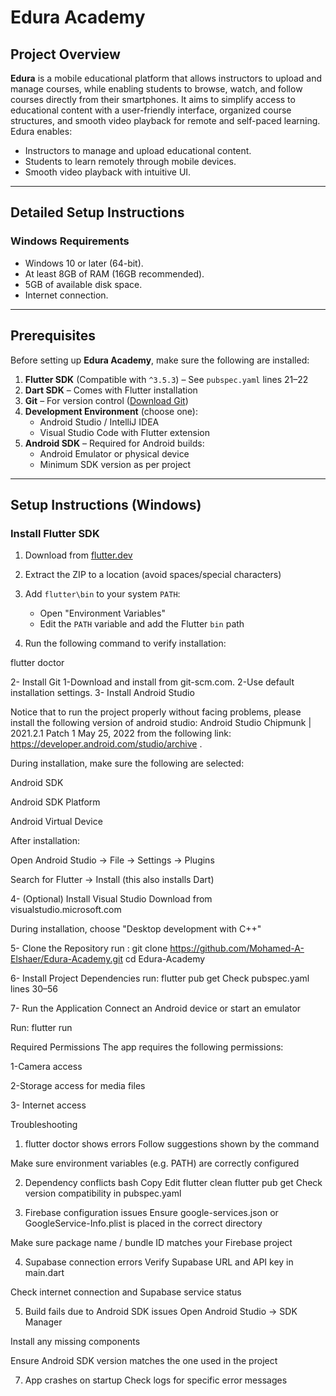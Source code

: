 # Edura Academy


## Project Overview

**Edura** is a mobile educational platform that allows instructors to upload and manage courses, while enabling students to browse, watch, and follow courses directly from their smartphones. It aims to simplify access to educational content with a user-friendly interface, organized course structures, and smooth video playback for remote and self-paced learning.
Edura enables:

- Instructors to manage and upload educational content.
- Students to learn remotely through mobile devices.
- Smooth video playback with intuitive UI.

---

##  Detailed Setup Instructions

### Windows Requirements

- Windows 10 or later (64-bit).
- At least 8GB of RAM (16GB recommended).
- 5GB of available disk space.
- Internet connection.

---

##  Prerequisites

Before setting up **Edura Academy**, make sure the following are installed:

1. **Flutter SDK** (Compatible with `^3.5.3`) – See `pubspec.yaml` lines 21–22  
2. **Dart SDK** – Comes with Flutter installation  
3. **Git** – For version control ([Download Git](https://git-scm.com))  
4. **Development Environment** (choose one):  
   - Android Studio / IntelliJ IDEA  
   - Visual Studio Code with Flutter extension  
5. **Android SDK** – Required for Android builds:
   - Android Emulator or physical device
   - Minimum SDK version as per project

---

## Setup Instructions (Windows)

### Install Flutter SDK

1. Download from [flutter.dev](https://flutter.dev)  
2. Extract the ZIP to a location (avoid spaces/special characters)  
3. Add `flutter\bin` to your system `PATH`:  
   - Open "Environment Variables"
   - Edit the `PATH` variable and add the Flutter `bin` path
  
     
4. Run the following command to verify installation:

flutter doctor


2- Install Git
 1-Download and install from git-scm.com.
 2-Use default installation settings.
3- Install Android Studio

Notice that to run the project properly without facing problems, please install the following version of android studio: Android Studio Chipmunk | 2021.2.1 Patch 1 May 25, 2022 
from the following link: https://developer.android.com/studio/archive .




During installation, make sure the following are selected:

Android SDK

Android SDK Platform

Android Virtual Device

After installation:

Open Android Studio → File → Settings → Plugins

Search for Flutter → Install (this also installs Dart)

4- (Optional) Install Visual Studio
Download from visualstudio.microsoft.com

During installation, choose "Desktop development with C++"

5- Clone the Repository
run :
git clone https://github.com/Mohamed-A-Elshaer/Edura-Academy.git
cd Edura-Academy


6- Install Project Dependencies
run:
flutter pub get
Check pubspec.yaml lines 30–56

7- Run the Application
Connect an Android device or start an emulator

Run:
flutter run


 Required Permissions
 The app requires the following permissions:

 1-Camera access

 2-Storage access for media files

 3- Internet access

 Troubleshooting
1. flutter doctor shows errors
Follow suggestions shown by the command

Make sure environment variables (e.g. PATH) are correctly configured

2. Dependency conflicts
bash
Copy
Edit
flutter clean
flutter pub get
Check version compatibility in pubspec.yaml

3. Firebase configuration issues
Ensure google-services.json or GoogleService-Info.plist is placed in the correct directory

Make sure package name / bundle ID matches your Firebase project

4. Supabase connection errors
Verify Supabase URL and API key in main.dart

Check internet connection and Supabase service status

5. Build fails due to Android SDK issues
Open Android Studio → SDK Manager

Install any missing components

Ensure Android SDK version matches the one used in the project

7. App crashes on startup
Check logs for specific error messages

